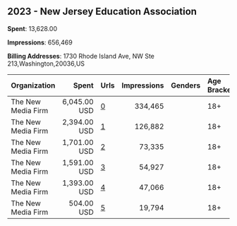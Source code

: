 ## 2023 - New Jersey Education Association 
**Spent**: 13,628.00

**Impressions**: 656,469

**Billing Addresses**: 1730 Rhode Island Ave, NW Ste 213,Washington,20036,US

|Organization|Spent|Urls|Impressions|Genders|Age Brackets|Country Codes|
|:---|---:|:---|---:|:---|:---|:---|
|The New Media Firm|6,045.00 USD|[0](https://www.snap.com/political-ads/asset/8e86239a58aad6f24307cb86d9eda0d12b1591cbc8c09d5a4a961809118ffd66?mediaType=mp4)|334,465||18+|united states|
|The New Media Firm|2,394.00 USD|[1](https://www.snap.com/political-ads/asset/b521a5e7939f35794ad31a9af9be4d564ec64870f54f4195cce968080b33a173?mediaType=mp4)|126,882||18+|united states|
|The New Media Firm|1,701.00 USD|[2](https://www.snap.com/political-ads/asset/3554f2cf04c0ba9d5cc78490dad25e974f1d2c9427beae5f4199f23eeaf6e5f9?mediaType=mp4)|73,335||18+|united states|
|The New Media Firm|1,591.00 USD|[3](https://www.snap.com/political-ads/asset/8e86239a58aad6f24307cb86d9eda0d12b1591cbc8c09d5a4a961809118ffd66?mediaType=mp4)|54,927||18+|united states|
|The New Media Firm|1,393.00 USD|[4](https://www.snap.com/political-ads/asset/8e86239a58aad6f24307cb86d9eda0d12b1591cbc8c09d5a4a961809118ffd66?mediaType=mp4)|47,066||18+|united states|
|The New Media Firm|504.00 USD|[5](https://www.snap.com/political-ads/asset/8e86239a58aad6f24307cb86d9eda0d12b1591cbc8c09d5a4a961809118ffd66?mediaType=mp4)|19,794||18+|united states|
